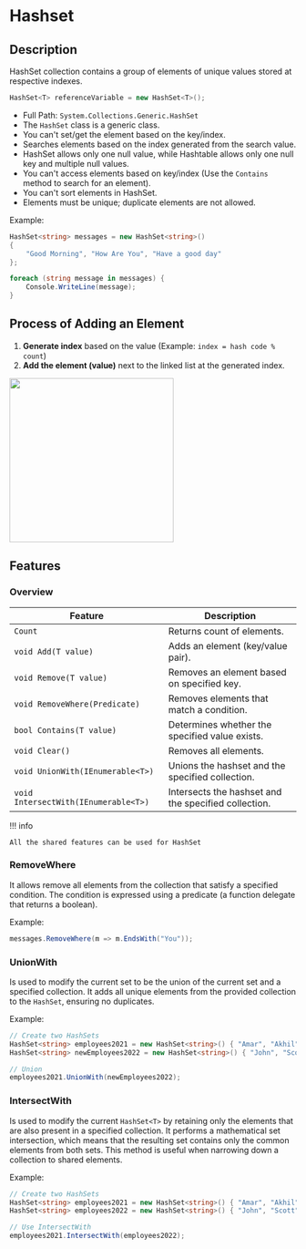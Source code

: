 # Hashset

## Description

HashSet collection contains a group of elements of unique values stored at respective indexes.

```csharp
HashSet<T> referenceVariable = new HashSet<T>();
```

- Full Path: `System.Collections.Generic.HashSet`
- The `HashSet` class is a generic class.
- You can't set/get the element based on the key/index.
- Searches elements based on the index generated from the search value.
- HashSet allows only one null value, while Hashtable allows only one null key and multiple null values.
- You can't access elements based on key/index (Use the `Contains` method to search for an element).
- You can't sort elements in HashSet.
- Elements must be unique; duplicate elements are not allowed.

Example:

```csharp
HashSet<string> messages = new HashSet<string>()
{
    "Good Morning", "How Are You", "Have a good day"
};

foreach (string message in messages) {
    Console.WriteLine(message);
}
```

## Process of Adding an Element

1. **Generate index** based on the value (Example: `index = hash code % count`)
2. **Add the element (value)** next to the linked list at the generated index.

<img src="image40.jpg" style="width:3in" />

## Features

### Overview

| **Feature**                          | **Description**                                      |
|--------------------------------------|------------------------------------------------------|
| `Count`                              | Returns count of elements.                           |
| `void Add(T value)`                  | Adds an element (key/value pair).                    |
| `void Remove(T value)`               | Removes an element based on specified key.           |
| `void RemoveWhere(Predicate)`        | Removes elements that match a condition.             |
| `bool Contains(T value)`             | Determines whether the specified value exists.       |
| `void Clear()`                       | Removes all elements.                                |
| `void UnionWith(IEnumerable<T>)`     | Unions the hashset and the specified collection.     |
| `void IntersectWith(IEnumerable<T>)` | Intersects the hashset and the specified collection. |

!!! info

    All the shared features can be used for HashSet

### RemoveWhere

It allows remove all elements from the collection that satisfy a specified condition.
The condition is expressed using a predicate (a function delegate that returns a boolean).

Example:

```csharp
messages.RemoveWhere(m => m.EndsWith("You"));
```

### UnionWith

Is used to modify the current set to be the union of the current set and a specified collection.
It adds all unique elements from the provided collection to the `HashSet`, ensuring no duplicates.

Example:

```csharp
// Create two HashSets
HashSet<string> employees2021 = new HashSet<string>() { "Amar", "Akhil", "Samareen" };
HashSet<string> newEmployees2022 = new HashSet<string>() { "John", "Scott", "Smith", "David" };

// Union
employees2021.UnionWith(newEmployees2022);
```

### IntersectWith

Is used to modify the current `HashSet<T>` by retaining only the elements that are also present in a specified collection.
It performs a mathematical set intersection, which means that the resulting set contains only the common elements from both sets.
This method is useful when narrowing down a collection to shared elements.

Example:

```csharp
// Create two HashSets
HashSet<string> employees2021 = new HashSet<string>() { "Amar", "Akhil", "Samareen" };
HashSet<string> employees2022 = new HashSet<string>() { "John", "Scott", "Amar", "Akhil", "Smith", "David" };

// Use IntersectWith
employees2021.IntersectWith(employees2022);
```
